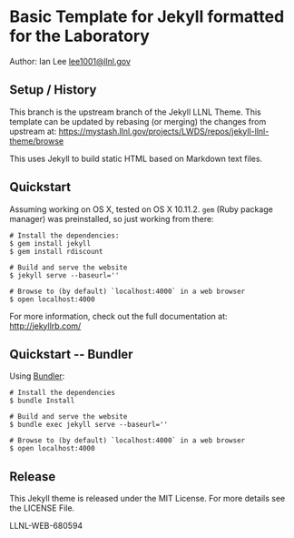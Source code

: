 Basic Template for Jekyll formatted for the Laboratory
======================================================

Author: Ian Lee <lee1001@llnl.gov>

## Setup / History

This branch is the upstream branch of the Jekyll LLNL Theme. This template can
be updated by rebasing (or merging) the changes from upstream at:
https://mystash.llnl.gov/projects/LWDS/repos/jekyll-llnl-theme/browse

This uses Jekyll to build static HTML based on Markdown text files.

## Quickstart

Assuming working on OS X, tested on OS X 10.11.2. `gem` (Ruby package manager)
was preinstalled, so just working from there:

    # Install the dependencies:
    $ gem install jekyll
    $ gem install rdiscount

    # Build and serve the website
    $ jekyll serve --baseurl=''

    # Browse to (by default) `localhost:4000` in a web browser
    $ open localhost:4000

For more information, check out the full documentation at: http://jekyllrb.com/

## Quickstart -- Bundler

Using [Bundler](https://bundler.io):

    # Install the dependencies
    $ bundle Install

    # Build and serve the website
    $ bundle exec jekyll serve --baseurl=''

    # Browse to (by default) `localhost:4000` in a web browser
    $ open localhost:4000

## Release

This Jekyll theme is released under the MIT License. For more details see the
LICENSE File.

LLNL-WEB-680594
